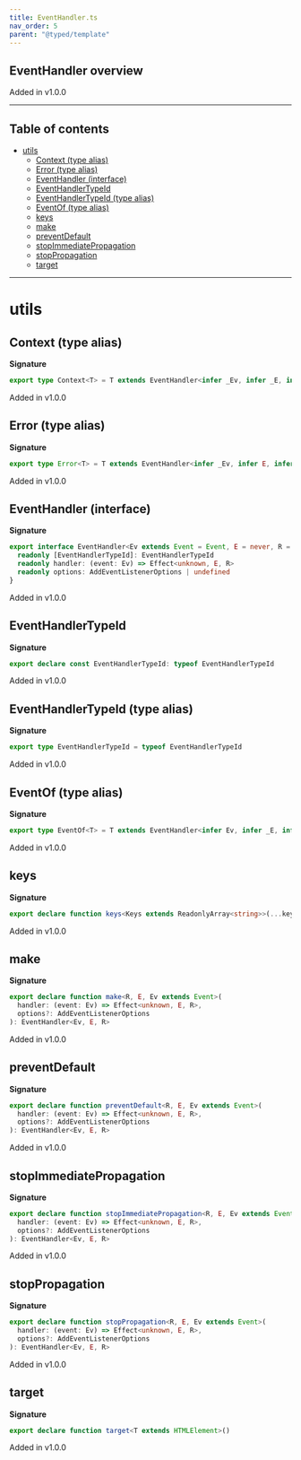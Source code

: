```yaml
---
title: EventHandler.ts
nav_order: 5
parent: "@typed/template"
---
```


## EventHandler overview

Added in v1.0.0

---

<h2 class="text-delta">Table of contents</h2>

- [utils](#utils)
  - [Context (type alias)](#context-type-alias)
  - [Error (type alias)](#error-type-alias)
  - [EventHandler (interface)](#eventhandler-interface)
  - [EventHandlerTypeId](#eventhandlertypeid)
  - [EventHandlerTypeId (type alias)](#eventhandlertypeid-type-alias)
  - [EventOf (type alias)](#eventof-type-alias)
  - [keys](#keys)
  - [make](#make)
  - [preventDefault](#preventdefault)
  - [stopImmediatePropagation](#stopimmediatepropagation)
  - [stopPropagation](#stoppropagation)
  - [target](#target)

---

# utils

## Context (type alias)

**Signature**

```ts
export type Context<T> = T extends EventHandler<infer _Ev, infer _E, infer R> ? R : never
```

Added in v1.0.0

## Error (type alias)

**Signature**

```ts
export type Error<T> = T extends EventHandler<infer _Ev, infer E, infer _R> ? E : never
```

Added in v1.0.0

## EventHandler (interface)

**Signature**

```ts
export interface EventHandler<Ev extends Event = Event, E = never, R = never> extends Placeholder<never, E, R> {
  readonly [EventHandlerTypeId]: EventHandlerTypeId
  readonly handler: (event: Ev) => Effect<unknown, E, R>
  readonly options: AddEventListenerOptions | undefined
}
```

Added in v1.0.0

## EventHandlerTypeId

**Signature**

```ts
export declare const EventHandlerTypeId: typeof EventHandlerTypeId
```

Added in v1.0.0

## EventHandlerTypeId (type alias)

**Signature**

```ts
export type EventHandlerTypeId = typeof EventHandlerTypeId
```

Added in v1.0.0

## EventOf (type alias)

**Signature**

```ts
export type EventOf<T> = T extends EventHandler<infer Ev, infer _E, infer _R> ? Ev : never
```

Added in v1.0.0

## keys

**Signature**

```ts
export declare function keys<Keys extends ReadonlyArray<string>>(...keys: Keys)
```

Added in v1.0.0

## make

**Signature**

```ts
export declare function make<R, E, Ev extends Event>(
  handler: (event: Ev) => Effect<unknown, E, R>,
  options?: AddEventListenerOptions
): EventHandler<Ev, E, R>
```

Added in v1.0.0

## preventDefault

**Signature**

```ts
export declare function preventDefault<R, E, Ev extends Event>(
  handler: (event: Ev) => Effect<unknown, E, R>,
  options?: AddEventListenerOptions
): EventHandler<Ev, E, R>
```

Added in v1.0.0

## stopImmediatePropagation

**Signature**

```ts
export declare function stopImmediatePropagation<R, E, Ev extends Event>(
  handler: (event: Ev) => Effect<unknown, E, R>,
  options?: AddEventListenerOptions
): EventHandler<Ev, E, R>
```

Added in v1.0.0

## stopPropagation

**Signature**

```ts
export declare function stopPropagation<R, E, Ev extends Event>(
  handler: (event: Ev) => Effect<unknown, E, R>,
  options?: AddEventListenerOptions
): EventHandler<Ev, E, R>
```

Added in v1.0.0

## target

**Signature**

```ts
export declare function target<T extends HTMLElement>()
```

Added in v1.0.0
